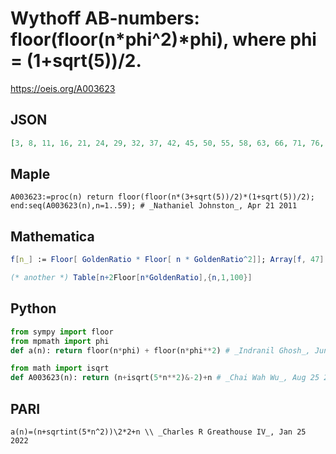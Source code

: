 # Wythoff AB\-numbers: floor\(floor\(n\*phi^2\)\*phi\), where phi \= \(1\+sqrt\(5\)\)/2\.
https://oeis.org/A003623
## JSON
```JSON
[3, 8, 11, 16, 21, 24, 29, 32, 37, 42, 45, 50, 55, 58, 63, 66, 71, 76, 79, 84, 87, 92, 97, 100, 105, 110, 113, 118, 121, 126, 131, 134, 139, 144, 147, 152, 155, 160, 165, 168, 173, 176, 181, 186, 189, 194, 199, 202, 207, 210, 215, 220, 223, 228, 231, 236, 241, 244, 249]
```
## Maple
```Maple
A003623:=proc(n) return floor(floor(n*(3+sqrt(5))/2)*(1+sqrt(5))/2); end:seq(A003623(n),n=1..59); # _Nathaniel Johnston_, Apr 21 2011
```
## Mathematica
```Mathematica
f[n_] := Floor[ GoldenRatio * Floor[ n * GoldenRatio^2]]; Array[f, 47]
```
```Mathematica
(* another *) Table[n+2Floor[n*GoldenRatio],{n,1,100}]
```
## Python
```Python
from sympy import floor
from mpmath import phi
def a(n): return floor(n*phi) + floor(n*phi**2) # _Indranil Ghosh_, Jun 10 2017
```
```Python
from math import isqrt
def A003623(n): return (n+isqrt(5*n**2)&-2)+n # _Chai Wah Wu_, Aug 25 2022
```
## PARI
```PARI
a(n)=(n+sqrtint(5*n^2))\2*2+n \\ _Charles R Greathouse IV_, Jan 25 2022
```
